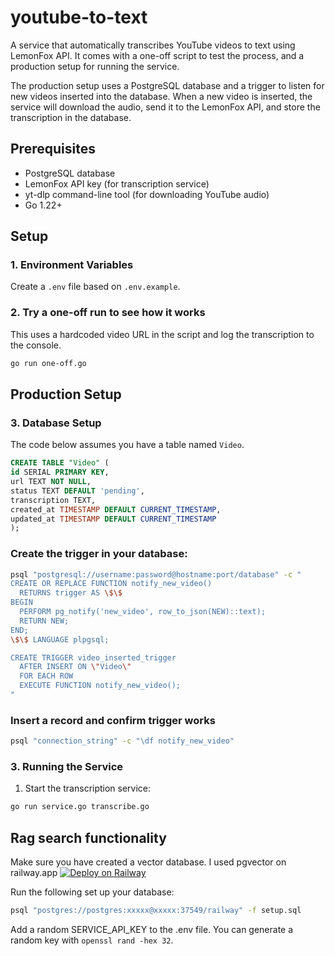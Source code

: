 # youtube-to-text

A service that automatically transcribes YouTube videos to text using LemonFox API. It comes with a one-off script to test the process, and a production setup for running the service.

The production setup uses a PostgreSQL database and a trigger to listen for new videos inserted into the database. When a new video is inserted, the service will download the audio, send it to the LemonFox API, and store the transcription in the database.


## Prerequisites

- PostgreSQL database
- LemonFox API key (for transcription service)
- yt-dlp command-line tool (for downloading YouTube audio)
- Go 1.22+

## Setup

### 1. Environment Variables

Create a `.env` file based on `.env.example`.

### 2. Try a one-off run to see how it works

This uses a hardcoded video URL in the script and log the transcription to the console.

```bash
go run one-off.go
```

## Production Setup

### 3. Database Setup
The code below assumes you have a table named `Video`.

```sql
CREATE TABLE "Video" (
id SERIAL PRIMARY KEY,
url TEXT NOT NULL,
status TEXT DEFAULT 'pending',
transcription TEXT,
created_at TIMESTAMP DEFAULT CURRENT_TIMESTAMP,
updated_at TIMESTAMP DEFAULT CURRENT_TIMESTAMP
);
```

### Create the trigger in your database:

```bash
psql "postgresql://username:password@hostname:port/database" -c "
CREATE OR REPLACE FUNCTION notify_new_video()
  RETURNS trigger AS \$\$
BEGIN
  PERFORM pg_notify('new_video', row_to_json(NEW)::text);
  RETURN NEW;
END;
\$\$ LANGUAGE plpgsql;

CREATE TRIGGER video_inserted_trigger
  AFTER INSERT ON \"Video\"
  FOR EACH ROW
  EXECUTE FUNCTION notify_new_video();
"
```

### Insert a record and confirm trigger works

```bash
psql "connection_string" -c "\df notify_new_video"
```

### 3. Running the Service

1. Start the transcription service:
```bash
go run service.go transcribe.go
```

## Rag search functionality

Make sure you have created a vector database. I used pgvector on railway.app [![Deploy on Railway](https://railway.com/button.svg)](https://railway.com/new/template/3jJFCA)

Run the following set up your database:

```bash
psql "postgres://postgres:xxxxx@xxxxx:37549/railway" -f setup.sql
```

Add a random SERVICE_API_KEY to the .env file.
You can generate a random key with `openssl rand -hex 32`.

